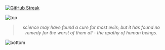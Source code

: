 [![GitHub Streak](https://streak-stats.demolab.com?user=mayank-hassija&theme=default)](https://git.io/streak-stats)

![top](https://github.com/user-attachments/assets/c0ff87ae-14a3-4edd-a449-ee6e0e2f73f5)

<!-- quote-start -->
<div align="center">

> *science may have found a cure for most evils; but it has found no remedy for the worst of them all - the apathy of human beings.*

</div>
<!-- quote-end -->


![bottom](https://github.com/user-attachments/assets/bf2cc040-2664-4cf3-8aaa-9d397c8a8f5c)
